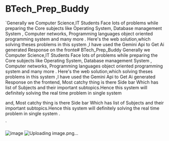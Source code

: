 ﻿# BTech_Prep_Buddy
 `Generally we Computer Science,IT Students Face lots of problems while preparing the Core subjects like Operating System, Database management System , Computer networks, Programming languages object oriented programming system and many more .
    Here's the web solution,which solving theses problems in this system ,I have used the Gemini Api to Get Ai generated Response on the fronte# BTech_Prep_Buddy
  Generally we Computer Science,IT Students Face lots of problems while preparing the Core subjects like Operating System, Database management System , Computer networks, Programming languages object oriented programming system and many more .
    Here's the web solution,which solving theses problems in this system ,I have used the Gemini Api to Get Ai generated Response on the frontend, Most catchy thing is there Side bar Which has list of Subjects and their important subtopics.Hence this system will definitely solving the real time problem in single system 

and, Most catchy thing is there Side bar Which has list of Subjects and their important subtopics.Hence this system will definitely solving the real time problem in single system .

`

![image](https://github.com/user-attachments/assets/26a4e934-ab15-4f7f-b9bb-8caea1267745)
![Uploading image.png…]()
